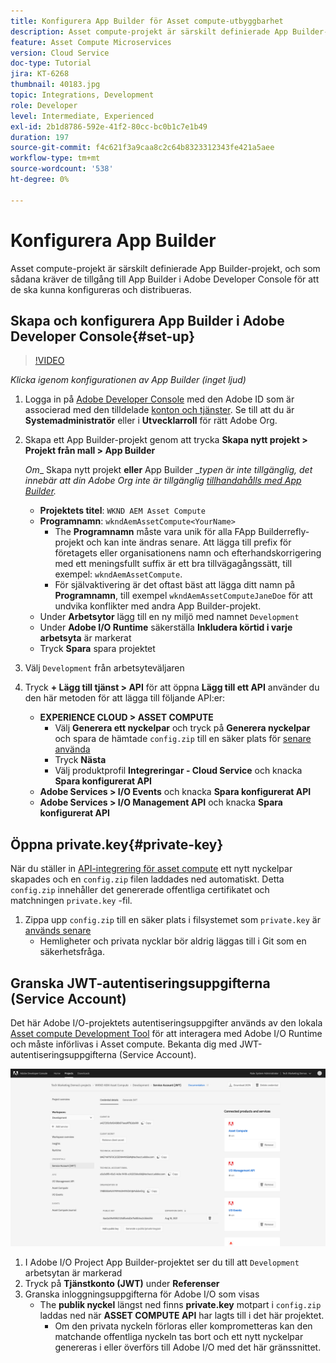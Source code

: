 ```yaml
---
title: Konfigurera App Builder för Asset compute-utbyggbarhet
description: Asset compute-projekt är särskilt definierade App Builder-projekt, och som sådana kräver de tillgång till App Builder i Adobe Developer Console för att de ska kunna konfigureras och distribueras.
feature: Asset Compute Microservices
version: Cloud Service
doc-type: Tutorial
jira: KT-6268
thumbnail: 40183.jpg
topic: Integrations, Development
role: Developer
level: Intermediate, Experienced
exl-id: 2b1d8786-592e-41f2-80cc-bc0b1c7e1b49
duration: 197
source-git-commit: f4c621f3a9caa8c2c64b8323312343fe421a5aee
workflow-type: tm+mt
source-wordcount: '538'
ht-degree: 0%

---
```


# Konfigurera App Builder

Asset compute-projekt är särskilt definierade App Builder-projekt, och som sådana kräver de tillgång till App Builder i Adobe Developer Console för att de ska kunna konfigureras och distribueras.

## Skapa och konfigurera App Builder i Adobe Developer Console{#set-up}

>[!VIDEO](https://video.tv.adobe.com/v/40183?quality=12&learn=on)

_Klicka igenom konfigurationen av App Builder (inget ljud)_

1. Logga in på [Adobe Developer Console](https://console.adobe.io) med den Adobe ID som är associerad med den tilldelade [konton och tjänster](./accounts-and-services.md). Se till att du är __Systemadministratör__ eller i __Utvecklarroll__ för rätt Adobe Org.
1. Skapa ett App Builder-projekt genom att trycka __Skapa nytt projekt > Projekt från mall > App Builder__

   _Om__ Skapa nytt projekt __eller__ App Builder __typen är inte tillgänglig, det innebär att din Adobe Org inte är tillgänglig [tillhandahålls med App Builder](#request-adobe-project-app-builder)._

   + __Projektets titel__: `WKND AEM Asset Compute`
   + __Programnamn__: `wkndAemAssetCompute<YourName>`
      + The __Programnamn__ måste vara unik för alla FApp Builderrefly-projekt och kan inte ändras senare. Att lägga till prefix för företagets eller organisationens namn och efterhandskorrigering med ett meningsfullt suffix är ett bra tillvägagångssätt, till exempel: `wkndAemAssetCompute`.
      + För självaktivering är det oftast bäst att lägga ditt namn på __Programnamn__, till exempel `wkndAemAssetComputeJaneDoe` för att undvika konflikter med andra App Builder-projekt.
   + Under __Arbetsytor__ lägg till en ny miljö med namnet `Development`
   + Under __Adobe I/O Runtime__ säkerställa __Inkludera körtid i varje arbetsyta__ är markerat
   + Tryck __Spara__ spara projektet
1. Välj `Development` från arbetsyteväljaren
1. Tryck __+ Lägg till tjänst > API__ för att öppna __Lägg till ett API__ använder du den här metoden för att lägga till följande API:er:

   + __EXPERIENCE CLOUD > ASSET COMPUTE__
      + Välj __Generera ett nyckelpar__ och tryck på __Generera nyckelpar__ och spara de hämtade `config.zip` till en säker plats för [senare använda](#private-key)
      + Tryck __Nästa__
      + Välj produktprofil __Integreringar - Cloud Service__ och knacka __Spara konfigurerat API__
   + __Adobe Services > I/O Events__ och knacka __Spara konfigurerat API__
   + __Adobe Services > I/O Management API__ och knacka __Spara konfigurerat API__

## Öppna private.key{#private-key}

När du ställer in [API-integrering för asset compute](#set-up) ett nytt nyckelpar skapades och en `config.zip` filen laddades ned automatiskt. Detta `config.zip` innehåller det genererade offentliga certifikatet och matchningen `private.key` -fil.

1. Zippa upp `config.zip` till en säker plats i filsystemet som `private.key` är [används senare](../develop/environment-variables.md)
   + Hemligheter och privata nycklar bör aldrig läggas till i Git som en säkerhetsfråga.

## Granska JWT-autentiseringsuppgifterna (Service Account)

Det här Adobe I/O-projektets autentiseringsuppgifter används av den lokala [Asset compute Development Tool](../develop/development-tool.md) för att interagera med Adobe I/O Runtime och måste införlivas i Asset compute. Bekanta dig med JWT-autentiseringsuppgifterna (Service Account).

![Autentiseringsuppgifter för Adobe Developer-tjänstkonto](./assets/app-builder/service-account.png)

1. I Adobe I/O Project App Builder-projektet ser du till att `Development` arbetsytan är markerad
1. Tryck på __Tjänstkonto (JWT)__ under __Referenser__
1. Granska inloggningsuppgifterna för Adobe I/O som visas
   + The __publik nyckel__ längst ned finns __private.key__ motpart i `config.zip` laddas ned när __ASSET COMPUTE API__ har lagts till i det här projektet.
      + Om den privata nyckeln förloras eller komprometteras kan den matchande offentliga nyckeln tas bort och ett nytt nyckelpar genereras i eller överförs till Adobe I/O med det här gränssnittet.
